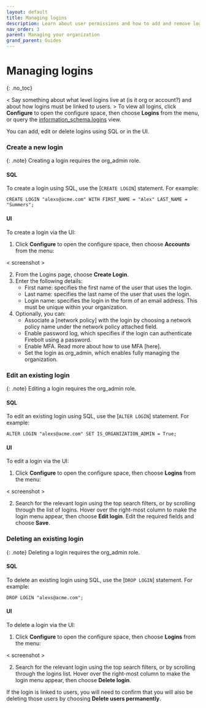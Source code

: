 ```yaml
---
layout: default
title: Managing logins
description: Learn about user permissions and how to add and remove logins in a Firebolt account.
nav_order: 3
parent: Managing your organization
grand_parent: Guides
---
```


# Managing logins
{: .no_toc}

< Say something about what level logins live at (is it org or account?) and about how logins must be linked to users. > To view all logins, click **Configure** to open the configure space, then choose **Logins** from the menu, or query the [information_schema.logins](../../Reference/information-schema/logins.md) view. 

You can add, edit or delete logins using SQL or in the UI. 

### Create a new login

{: .note}
Creating a login requires the org_admin role.

#### SQL 
To create a login using SQL, use the [`CREATE LOGIN`] statement. For example:

```
CREATE LOGIN "alexs@acme.com" WITH FIRST_NAME = "Alex" LAST_NAME = "Summers";
```

#### UI
To create a login via the UI:
1. Click **Configure** to open the configure space, then choose **Accounts** from the menu:

< screenshot >

2. From the Logins page, choose **Create Login**.
3. Enter the following details:
    - First name: specifies the first name of the user that uses the login. 
    - Last name: specifies the last name of the user that uses the login.
    - Login name: specifies the login in the form of an email address. This must be unique within your organization.
4. Optionally, you can:
    - Associate a [network policy] with the login by choosing a network policy name under the network policy attached field.
    - Enable password log, which specifies if the login can authenticate Firebolt using a password.
    - Enable MFA. Read more about how to use MFA [here].
    - Set the login as org_admin, which enables fully managing the organization.


### Edit an existing login

{: .note}
Editing a login requires the org_admin role.

#### SQL 
To edit an existing login using SQL, use the [`ALTER LOGIN`] statement. For example:

```
ALTER LOGIN "alexs@acme.com" SET IS_ORGANIZATION_ADMIN = True;
```

#### UI
To edit a login via the UI:
1. Click **Configure** to open the configure space, then choose **Logins** from the menu:

< screenshot >

2. Search for the relevant login using the top search filters, or by scrolling through the list of logins. Hover over the right-most column to make the login menu appear, then choose **Edit login**.
Edit the required fields and choose **Save**.

### Deleting an existing login

{: .note}
Deleting a login requires the org_admin role.

#### SQL 
To delete an existing login using SQL, use the [`DROP LOGIN`] statement. For example:

```
DROP LOGIN "alexs@acme.com";
```

#### UI
To delete a login via the UI:
1. Click **Configure** to open the configure space, then choose **Logins** from the menu:

< screenshot >

2. Search for the relevant login using the top search filters, or by scrolling through the logins list. Hover over the right-most column to make the login menu appear, then choose **Delete login**.

If the login is linked to users, you will need to confirm that you will also be deleting those users by choosing **Delete users permanently**.
